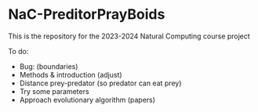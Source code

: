 # NaC-PreditorPrayBoids
This is the repository for the 2023-2024 Natural Computing course project

To do:
- Bug: (boundaries)
- Methods & introduction (adjust)
- Distance prey-predator (so predator can eat prey)
- Try some parameters
- Approach evolutionary algorithm (papers)

